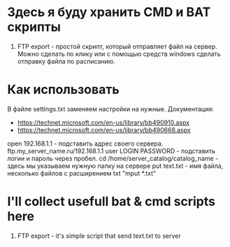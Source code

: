 # Здесь я буду хранить CMD и BAT скрипты
1. FTP export - простой скрипт, который отправляет файл на сервер.
Можно сделать по клику или с помощью средств windows сделать отправку файла по расписанию.

# Как использовать
В файле settings.txt заменяем настройки на нужные.
Документация:
- https://technet.microsoft.com/en-us/library/bb490910.aspx
- https://technet.microsoft.com/en-us/library/bb490668.aspx

open 192.168.1.1                      - подставить адрес своего сервера. ftp.my_server_name.ru/192.168.1.1
user LOGIN PASSWORD                   - подставить логин и пароль через пробел.
cd /home/server_catalog/catalog_name  - здесь мы указываем нужную папку на сервере
put text.txt                          - имя файла, несколько файлов с расширением txt "mput *.txt"
# I'll collect usefull bat & cmd scripts here

1. FTP export - it's simple script that send text.txt to server
